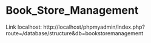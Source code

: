 # Book_Store_Management
Link localhost: http://localhost/phpmyadmin/index.php?route=/database/structure&db=bookstoremanagement